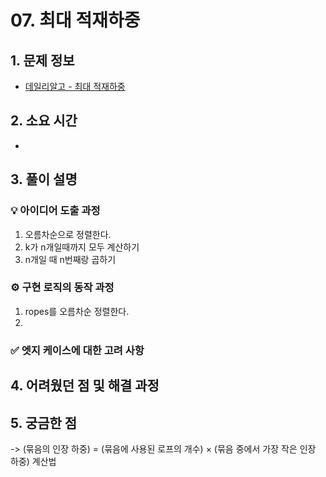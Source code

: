 # 07. 최대 적재하중

## 1. 문제 정보
- [데일리알고 - 최대 적재하중](https://dailyalgo.kr/ko/problems/187)

## 2. 소요 시간
- 

## 3. 풀이 설명
### 💡 아이디어 도출 과정
1. 오름차순으로 정렬한다.
2. k가 n개일때까지 모두 계산하기
3. n개일 때 n번째랑 곱하기

### ⚙️ 구현 로직의 동작 과정
1. ropes를 오름차순 정렬한다.
2. 

### ✅ 엣지 케이스에 대한 고려 사항

## 4. 어려웠던 점 및 해결 과정

## 5. 궁금한 점
-> (묶음의 인장 하중) = (묶음에 사용된 로프의 개수) × (묶음 중에서 가장 작은 인장 하중) 계산법
